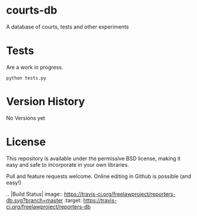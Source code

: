 # courts-db
A database of courts, tests and other experiments




Tests
=====

Are a work in progress.


    python tests.py


Version History
===============
No Versions yet



License
=======

This repository is available under the permissive BSD license, making it
easy and safe to incorporate in your own libraries.

Pull and feature requests welcome. Online editing in Github is possible
(and easy!)

.. |Build Status| image:: https://travis-ci.org/freelawproject/reporters-db.svg?branch=master
   :target: https://travis-ci.org/freelawproject/reporters-db